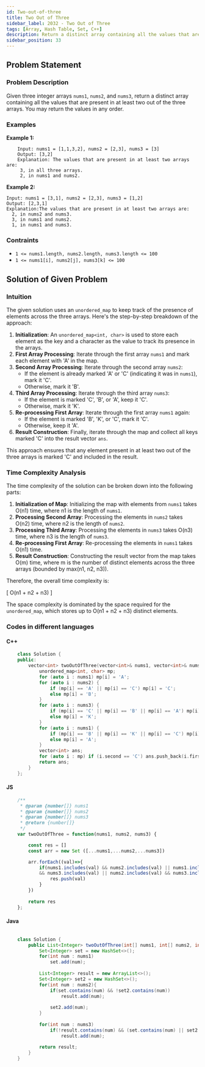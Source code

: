 ```yaml
---
id: Two-out-of-three
title: Two Out of Three
sidebar_label: 2032 - Two Out of Three
tags: [Array, Hash Table, Set, C++]
description: Return a distinct array containing all the values that are present in at least two out of the three arrays.
sidebar_position: 33
---
```


## Problem Statement 

### Problem Description

Given three integer arrays `nums1`, `nums2`, and `nums3`, return a distinct array containing all the values that are present in at least two out of the three arrays. You may return the values in any order.

### Examples

**Example 1:**
```
    Input: nums1 = [1,1,3,2], nums2 = [2,3], nums3 = [3]
    Output: [3,2]
    Explanation: The values that are present in at least two arrays are:
     3, in all three arrays.
     2, in nums1 and nums2.
```
**Example 2:**

```
Input: nums1 = [3,1], nums2 = [2,3], nums3 = [1,2]
Output: [2,3,1]
Explanation:The values that are present in at least two arrays are:
  2, in nums2 and nums3.
  3, in nums1 and nums2.
  1, in nums1 and nums3.
```
### Contraints

-   `1 <= nums1.length, nums2.length, nums3.length <= 100`
-   `1 <= nums1[i], nums2[j], nums3[k] <= 100`

## Solution of Given Problem
### Intuition 

The given solution uses an `unordered_map` to keep track of the presence of elements across the three arrays. Here's the step-by-step breakdown of the approach:

1. **Initialization**: An `unordered_map<int, char>` is used to store each element as the key and a character as the value to track its presence in the arrays.
2. **First Array Processing**: Iterate through the first array `nums1` and mark each element with 'A' in the map.
3. **Second Array Processing**: Iterate through the second array `nums2`:
    - If the element is already marked 'A' or 'C' (indicating it was in `nums1`), mark it 'C'.
    - Otherwise, mark it 'B'.
4. **Third Array Processing**: Iterate through the third array `nums3`:
    - If the element is marked 'C', 'B', or 'A', keep it 'C'.
    - Otherwise, mark it 'K'.
5. **Re-processing First Array**: Iterate through the first array `nums1` again:
    - If the element is marked 'B', 'K', or 'C', mark it 'C'.
    - Otherwise, keep it 'A'.
6. **Result Construction**: Finally, iterate through the map and collect all keys marked 'C' into the result vector `ans`.

This approach ensures that any element present in at least two out of the three arrays is marked 'C' and included in the result.

### Time Complexity Analysis

The time complexity of the solution can be broken down into the following parts:

1. **Initialization of Map**: Initializing the map with elements from `nums1` takes O(n1) time, where n1 is the length of `nums1`.
2. **Processing Second Array**: Processing the elements in `nums2` takes O(n2) time, where n2 is the length of `nums2`.
3. **Processing Third Array**: Processing the elements in `nums3` takes O(n3) time, where n3 is the length of `nums3`.
4. **Re-processing First Array**: Re-processing the elements in `nums1` takes O(n1) time.
5. **Result Construction**: Constructing the result vector from the map takes O(m) time, where m is the number of distinct elements across the three arrays (bounded by max(n1, n2, n3)).

Therefore, the overall time complexity is:

\[ O(n1 + n2 + n3) \]

The space complexity is dominated by the space required for the `unordered_map`, which stores up to O(n1 + n2 + n3) distinct elements.

### Codes in different languages

#### C++

```cpp
    class Solution {
    public:
        vector<int> twoOutOfThree(vector<int>& nums1, vector<int>& nums2, vector<int>& nums3) {
            unordered_map<int, char> mp;
            for (auto i : nums1) mp[i] = 'A';
            for (auto i : nums2) {
                if (mp[i] == 'A' || mp[i] == 'C') mp[i] = 'C';
                else mp[i] = 'B';
            }
            for (auto i : nums3) {
                if (mp[i] == 'C' || mp[i] == 'B' || mp[i] == 'A') mp[i] = 'C';
                else mp[i] = 'K';
            }
            for (auto i : nums1) {
                if (mp[i] == 'B' || mp[i] == 'K' || mp[i] == 'C') mp[i] = 'C';
                else mp[i] = 'A';
            }
            vector<int> ans;
            for (auto i : mp) if (i.second == 'C') ans.push_back(i.first);
            return ans;
        }
    };
```
#### JS
```js
    /**
     * @param {number[]} nums1
     * @param {number[]} nums2
     * @param {number[]} nums3
     * @return {number[]}
     */
    var twoOutOfThree = function(nums1, nums2, nums3) {

        const res = []
        const arr = new Set ([...nums1,...nums2,...nums3])

        arr.forEach((val)=>{
            if(nums1.includes(val) && nums2.includes(val) || nums1.includes(val) 
            && nums3.includes(val) || nums2.includes(val) && nums3.includes(val)){
                res.push(val)
            }
        })
        
        return res    
    };
```

#### Java
```Java

    class Solution {
        public List<Integer> twoOutOfThree(int[] nums1, int[] nums2, int[] nums3) {
            Set<Integer> set = new HashSet<>();
            for(int num : nums1)
                set.add(num);
            
            List<Integer> result = new ArrayList<>();
            Set<Integer> set2 = new HashSet<>();
            for(int num : nums2){
                if(set.contains(num) && !set2.contains(num))
                    result.add(num);
             
                set2.add(num);
            }
            
            for(int num : nums3)
                if(!result.contains(num) && (set.contains(num) || set2.contains(num)))
                    result.add(num);
            
            return result;
        }
    }
```
